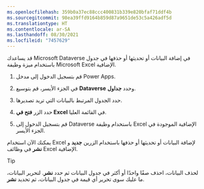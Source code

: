 ```yaml
---
ms.openlocfilehash: 359b0a37ec88ccc400831b339e820bfaf71ddf4b
ms.sourcegitcommit: 98ea39ffd9164b859d87a9651de53c5a426adf5d
ms.translationtype: HT
ms.contentlocale: ar-SA
ms.lasthandoff: 08/30/2021
ms.locfileid: "7457629"
---
```

قد يساعدك Microsoft Dataverse في إضافة البيانات أو تحديثها أو حذفها في جدول باستخدام ميزة وظيفة Microsoft Excel الإضافية. 

1.  قم بتسجيل الدخول إلى مدخل Power Apps.

1.  في الجزء الأيسر، قم بتوسيع **Dataverse** وحدد **جداول**.

1.  حدد الجدول المرتبط بالبيانات التي تريد تصديرها.

1.  حدد الزر **فتح في Excel** في القائمة العليا.

1.  قم بتسجيل الدخول إلى Dataverse باستخدام وظيفة Excel الإضافية الموجودة في الجزء الأيسر.

يمكنك الآن استخدام Excel لإضافة البيانات أو تحديثها أو حذفها باستخدام الزرين **جديد** و **نشر** في وظائف Excel الإضافية.

> [!TIP]
> لحذف البيانات، احذف صفًا واحدًا أو أكثر في جدول البيانات ثم حدد **نشر**. لتحرير البيانات، ما عليك سوى تحرير أي قيمة في جدول البيانات، ثم تحديد **نشر**. 
